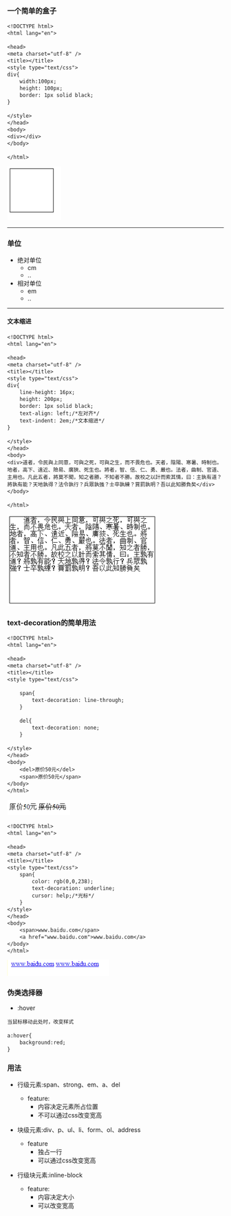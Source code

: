 ### 一个简单的盒子

```
<!DOCTYPE html>
<html lang="en">

<head>
<meta charset="utf-8" />
<title></title>
<style type="text/css">
div{
    width:100px;
    height: 100px;
    border: 1px solid black;
}

</style>
</head>
<body>
<div></div>
</body>

</html>
```

![](/assets/14.2.10.3-01.png)

---

### 单位

* 绝对单位
  * cm
  * ..
* 相对单位
  * em
  * ..

---

#### 文本缩进

```
<!DOCTYPE html>
<html lang="en">

<head>
<meta charset="utf-8" />
<title></title>
<style type="text/css">
div{
    line-height: 16px;
    height: 200px;
    border: 1px solid black;
    text-align: left;/*左对齐*/
    text-indent: 2em;/*文本缩进*/
}

</style>
</head>
<body>
<div>道者，令民與上同意，可與之死，可與之生，而不畏危也。天者，陰陽、寒暑、時制也。地者，高下、遠近、險易、廣狹、死生也。將者，智、信、仁、勇、嚴也。法者，曲制、官道、主用也。凡此五者，將莫不聞，知之者勝，不知者不勝。故校之以計而索其情，曰：主孰有道？將孰有能？天地孰得？法令孰行？兵眾孰強？士卒孰練？賞罰孰明？吾以此知勝負矣</div>
</body>

</html>
```

![](/assets/14.2.10.3-02.png)

### text-decoration的简单用法

```
<!DOCTYPE html>
<html lang="en">

<head>
<meta charset="utf-8" />
<title></title>
<style type="text/css">

    span{
        text-decoration: line-through;
    }

    del{
        text-decoration: none;
    }

</style>
</head>
<body>
    <del>原价50元</del>
    <span>原价50元</span>
</body>
</html>
```

![](/assets/14.2.10.3-03.png)

```
<!DOCTYPE html>
<html lang="en">

<head>
<meta charset="utf-8" />
<title></title>
<style type="text/css">
    span{
        color: rgb(0,0,238);
        text-decoration: underline;
        cursor: help;/*光标*/
    }
</style>
</head>
<body>
    <span>www.baidu.com</span>
    <a href="www.baidu.com">www.baidu.com</a>
</body>
</html>
```

![](/assets/14.2.10.3-04.png)

### 伪类选择器

* :hover

```
当鼠标移动此处时，改变样式

a:hover{
    background:red;
}
```

### 用法

* 行级元素:span、strong、em、a、del
  * feature:
    * 内容决定元素所占位置
    * 不可以通过css改变宽高
* 块级元素:div、p、ul、li、form、ol、address
  * feature
    * 独占一行
    * 可以通过css改变宽高

* 行级块元素:inline-block
  * feature:
    * 内容决定大小
    * 可以改变宽高




